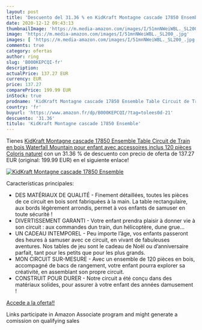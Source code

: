 ```yaml
---
layout: post
title: 'Descuento del 31.36 % en KidKraft Montagne cascade 17850 Ensemble'
date: 2020-12-12 09:43:13
thumbnailImage: 'https://m.media-amazon.com/images/I/51mnNWeiWBL._SL200_.jpg'
image: 'https://m.media-amazon.com/images/I/51mnNWeiWBL._SL200_.jpg'
images: [ 'https://m.media-amazon.com/images/I/51mnNWeiWBL._SL200_.jpg' ]
comments: true
category: ofertas
author: ring
slug: 'B000KEPCQI-fr'
description:
actualPrice: 137.27 EUR
currency: EUR
price: 137.27
comparePrice: 199.99 EUR
inStock: true
prodname: 'KidKraft Montagne cascade 17850 Ensemble Table Circuit de Train en bois Waterfall Mountain pour enfant avec accessoires inclus  120 pièces   Coloris naturel'
country: 'fr'
buyurl: 'https://www.amazon.fr/dp/B000KEPCQI/?tag=tolees0d-21'
descuento: '31.36'
titulo: 'KidKraft Montagne cascade 17850 Ensemble'
---
```


Tienes [KidKraft Montagne cascade 17850 Ensemble Table Circuit de Train en bois Waterfall Mountain pour enfant avec accessoires inclus  120 pièces   Coloris naturel](https://www.amazon.fr/dp/B000KEPCQI/?tag=tolees0d-21) con un 31.36 % de descuento con precio de oferta de 137.27 EUR (original: 199.99 EUR) en el siguiente enlace!

[![KidKraft Montagne cascade 17850 Ensemble](https://m.media-amazon.com/images/I/51mnNWeiWBL._SL200_.jpg)](https://www.amazon.fr/dp/B000KEPCQI/?tag=tolees0d-21)

Características principales:

- DES MATÉRIAUX DE QUALITÉ - Finement détaillées, toutes les pièces de ce circuit en bois sont fabriquées à la main. La table rectangulaire, aux bords légèrement arrondis, permet à vos enfants de samuser en toute sécurité !
- DIVERTISSEMENT GARANTI - Votre enfant prendra plaisir à donner vie à son circuit : aux commandes dun train, dun hélicoptère, dune grue…
- UN CADEAU INTEMPOREL - Peu importe l’âge, vos enfants passeront des heures à samuser avec ce circuit, en vivant de fabuleuses aventures. Nos tables de jeu sont le cadeau de Noël ou d’anniversaire parfait, tant pour les petits que pour les plus grands.
- MON CIRCUIT SUR-MESURE - Avec un ensemble de 120 pièces en bois, accompagné de bacs de rangement, votre enfant pourra explorer sa créativité, en assemblant son propre circuit.
- CONSTRUIT POUR DURER - Notre circuit a été conçu dans des matériaux solides, pour assurer à votre enfant des années damusement !

[Accede a la oferta!!](https://www.amazon.fr/dp/B000KEPCQI/?tag=tolees0d-21)

Links participate in Amazon Associate program and might generate a comission on qualifying sales


